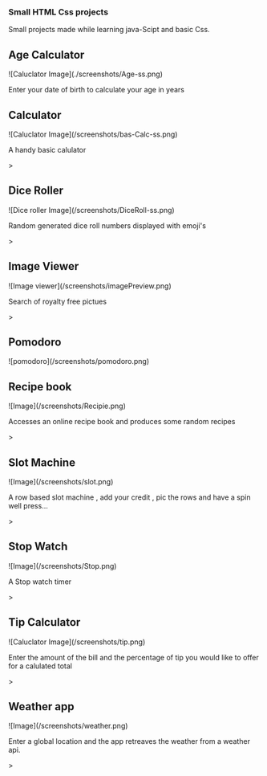 ### Small HTML Css projects 

<p>
  Small projects made while learning java-Scipt and basic Css.
</p>

<p>
  <h2>Age Calculator</h2>
  ![Caluclator Image](./screenshots/Age-ss.png)
</p>
<p>Enter your date of birth to calculate your age in years </p>
<p>
  <h2>Calculator</h2>
  ![Caluclator Image](/screenshots/bas-Calc-ss.png)
</p>
<p>A handy basic calulator</p>>
<p>
  <h2>Dice Roller</h2>
  ![Dice roller Image](/screenshots/DiceRoll-ss.png)
</p>
<p>Random generated dice roll numbers displayed with emoji's</p>>
<p>
  <h2>Image Viewer</h2>
  ![Image viewer](/screenshots/imagePreview.png)
</p>
<p>Search of royalty free pictues</p>>
<p>
  <h2>Pomodoro</h2>
  ![pomodoro](/screenshots/pomodoro.png)
</p>
<p>
  <h2>Recipe book</h2>
  ![Image](/screenshots/Recipie.png)
</p>
<p>Accesses an online recipe book and produces some random recipes</p>>
<p>
  <h2>Slot Machine</h2>
  ![Image](/screenshots/slot.png)
</p>
<p> A row based slot machine , add your credit , pic the rows and have a spin well press...</p>>
<p>
  <h2>Stop Watch</h2>
  ![Image](/screenshots/Stop.png)
</p>
<p>A Stop watch timer</p>>
<p>
  <h2>Tip Calculator</h2>
  ![Caluclator Image](/screenshots/tip.png)
</p>
<p>Enter the amount of the bill and the percentage of tip you would like to offer for a calulated total</p>>
<p>
  <h2>Weather app</h2>
  ![Image](/screenshots/weather.png)
</p>
<p>Enter a global location and the app retreaves the weather from a weather api.</p>>
